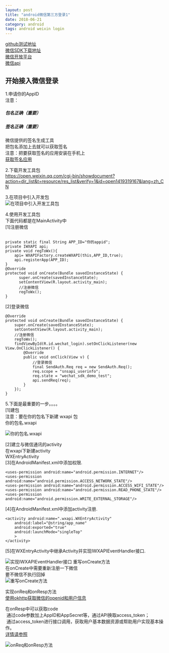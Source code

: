 ```yaml
---
layout: post
title: "android微信第三方登录1"
date: 2018-06-21
category: android
tags: android weixin login
---
```


[github测试地址](https://github.com/shaomiao/AndroidWechatTest)  
[微信SDK下载地址](https://pay.weixin.qq.com/wiki/doc/api/app/app.php?chapter=11_1)  
[微信开放平台](https://open.weixin.qq.com/)  
[微信api](https://open.weixin.qq.com/cgi-bin/showdocument?action=dir_list&t=resource/res_list&verify=1&id=1417751808&token=dcf5c640a7da2e579f50e32e282eb1bc1f384c0b&lang=zh_CN)  

## 开始接入微信登录

1.申请你的AppID  
注意：  

##### 包名正确（重要）

##### 签名正确（重要）

微信提供的签名生成工具  
把包名添加上去就可以获取签名  
注意：把要获取签名的应用安装在手机上  
[获取签名应用](https://res.wx.qq.com/open/zh_CN/htmledition/res/dev/download/sdk/Gen_Signature_Android2.apk)  

2.下载开发工具包  
https://open.weixin.qq.com/cgi-bin/showdocument?action=dir_list&t=resource/res_list&verify=1&id=open1419319167&lang=zh_CN  

3.在项目中引入开发包  
![在项目中引入开发工具包](http://upload-images.jianshu.io/upload_images/2590671-b6783667e961b04b.png?imageMogr2/auto-orient/strip%7CimageView2/2/w/1240)  

4.使用开发工具包  
下面代码都是在MainActivity中  
[1]注册微信  

<pre><code>
private static final String APP_ID="你的appid";
private IWXAPI api;
private void regToWx(){
    api= WXAPIFactory.createWXAPI(this,APP_ID,true);
    api.registerApp(APP_ID);
}
@Override
protected void onCreate(Bundle savedInstanceState) {
      super.onCreate(savedInstanceState);
      setContentView(R.layout.activity_main);
      //注册微信
      regToWx();
}
</code></pre>
	
	
	
    
[2]登录微信

	@Override
	protected void onCreate(Bundle savedInstanceState) {
		super.onCreate(savedInstanceState);
		setContentView(R.layout.activity_main);
		//注册微信
		regToWx();
		findViewById(R.id.wechat_login).setOnClickListener(new View.OnClickListener() {
			@Override
			public void onClick(View v) {
				//登录微信
				final SendAuth.Req req = new SendAuth.Req();
				req.scope = "snsapi_userinfo";
				req.state = "wechat_sdk_demo_test";
				api.sendReq(req);
			}
		});
	}
5.下面是最重要的一步。。。。  
[1]建包  
注意：要在你的包名下新建 wxapi 包  
你的包名.wxapi  

![你的包名.wxapi](http://upload-images.jianshu.io/upload_images/2590671-972bd98cefcbe360.png?imageMogr2/auto-orient/strip%7CimageView2/2/w/1240)


[2]建立与微信通讯的activity  
在wxapi下新建activity  
WXEntryActivity  
[3]在AndroidManifest.xml中添加权限.   

	<uses-permission android:name="android.permission.INTERNET"/> 
	<uses-permission android:name="android.permission.ACCESS_NETWORK_STATE"/> 
	<uses-permission android:name="android.permission.ACCESS_WIFI_STATE"/> 
	<uses-permission android:name="android.permission.READ_PHONE_STATE"/> 
	<uses-permission android:name="android.permission.WRITE_EXTERNAL_STORAGE"/>
[4]在AndroidManifest.xml中添加activity注册.   

	<activity android:name=".wxapi.WXEntryActivity"
		android:label="@string/app_name"
		android:exported="true"
		android:launchMode="singleTop"
		>
	</activity>

[5]在WXEntryActivity中继承Activity并实现IWXAPIEventHandler接口.   

![实现IWXAPIEventHandler接口](http://upload-images.jianshu.io/upload_images/2590671-4a894506b8235e85.png?imageMogr2/auto-orient/strip%7CimageView2/2/w/1240)
重写onCreate方法  
在onCreate中需要重新注册一下微信  
要不微信不执行回掉  
![重写onCreate方法](http://upload-images.jianshu.io/upload_images/2590671-bb5ff100cf328000.png?imageMogr2/auto-orient/strip%7CimageView2/2/w/1240)



实现onReq和onResp方法  
[使用okhttp获取微信的openid和用户信息](http://www.jianshu.com/p/c92e1134448d)

在onResp中可以获取code  
 通过code参数加上AppID和AppSecret等，通过API换取access_token；  
 通过access_token进行接口调用，获取用户基本数据资源或帮助用户实现基本操作。  
[详情请参照](https://open.weixin.qq.com/cgi-bin/showdocument?action=dir_list&t=resource/res_list&verify=1&id=open1419317851&token=dcf5c640a7da2e579f50e32e282eb1bc1f384c0b&lang=zh_CN)


![onReq和onResp方法](http://upload-images.jianshu.io/upload_images/2590671-8052581cdb699373.png?imageMogr2/auto-orient/strip%7CimageView2/2/w/1240)  
